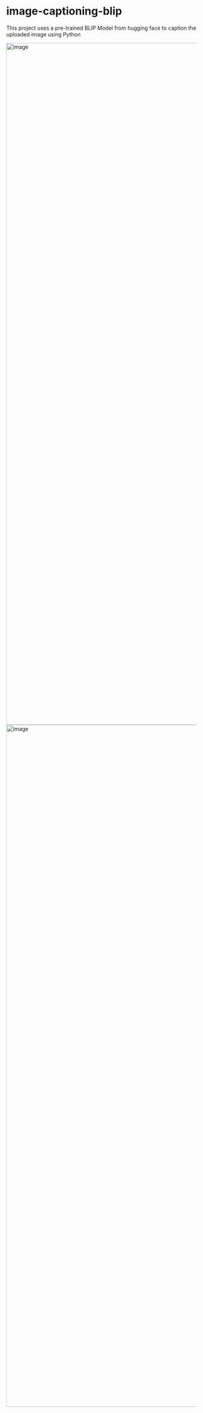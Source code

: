 # image-captioning-blip
This project uses a pre-trained BLIP Model from hugging face to caption the uploaded image using Python

<img width="2880" height="1800" alt="image" src="https://github.com/user-attachments/assets/023f9cf0-5096-4bd5-9551-fcf21792f7ca" />


<img width="2880" height="1800" alt="image" src="https://github.com/user-attachments/assets/7d91dced-5511-4464-a7da-9590f70a648a" />
